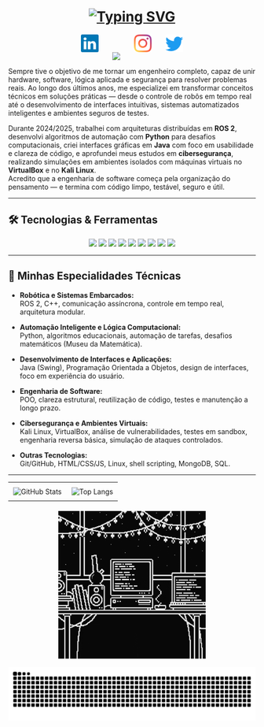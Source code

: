 <h1 align="center">
  <a href="https://git.io/typing-svg">
    <img
      src="https://readme-typing-svg.herokuapp.com/?font=Righteous&size=32&center=true&vCenter=true&width=700&height=80&duration=3500&color=A855F7&lines=Ol%C3%A1%2C+eu+sou+Miguel+Gengo;Engenheiro+da+Computa%C3%A7%C3%A3o;Backend+Developer;Rob%C3%B3tica+%E2%80%A2+ROS+2+%E2%80%A2+C%2B%2B;Java+%E2%80%A2+Python+(automa%C3%A7%C3%B5es);Clean+Code+%26+Alta+Performance"
      alt="Typing SVG"
    />
  </a>
</h1>

<p align="center" style="font-size:0;">
  <a href="https://www.linkedin.com/in/miguel-gengo-8157b72a1" target="_blank" style="display:inline-block; margin:0 14px;">
    <img src="assets/icons/linkedin.svg" height="36" alt="LinkedIn"/>
  </a><!--
--><a href="mailto:miguelgengo28@gmail.com" target="_blank" style="display:inline-block; margin:0 14px;">
  <img src="https://raw.githubusercontent.com/CLorant/readme-social-icons/main/medium/colored/gmail.svg" height="36" alt="Gmail"/>
</a>
  </a><!--
  --><a href="https://instagram.com/_geng0_" target="_blank" style="display:inline-block; margin:0 14px;">
    <img src="assets/icons/instagram.svg" height="36" alt="Instagram"/>
  </a><!--
  --><a href="https://twitter.com/_geng0_" target="_blank" style="display:inline-block; margin:0 14px;">
    <img src="assets/icons/twitter.svg" height="36" alt="Twitter/X"/>
  </a>
</p>


<p align="center">
  
Sempre tive o objetivo de me tornar um engenheiro completo, capaz de unir hardware, software, lógica aplicada e segurança para resolver problemas reais. Ao longo dos últimos anos, me especializei em transformar conceitos técnicos em soluções práticas — desde o controle de robôs em tempo real até o desenvolvimento de interfaces intuitivas, sistemas automatizados inteligentes e ambientes seguros de testes.

Durante 2024/2025, trabalhei com arquiteturas distribuídas em **ROS 2**, desenvolvi algoritmos de automação com **Python** para desafios computacionais, criei interfaces gráficas em **Java** com foco em usabilidade e clareza de código, e aprofundei meus estudos em **cibersegurança**, realizando simulações em ambientes isolados com máquinas virtuais no **VirtualBox** e no **Kali Linux**.  
Acredito que a engenharia de software começa pela organização do pensamento — e termina com código limpo, testável, seguro e útil.

</p>


---


## 🛠️ Tecnologias & Ferramentas

<p align="center">
  <img src="https://img.shields.io/badge/ROS2-F4F4F4?style=for-the-badge&logo=ros&logoColor=black"/>
  <img src="https://img.shields.io/badge/C++-00599C?style=for-the-badge&logo=c%2B%2B&logoColor=white"/>
  <img src="https://img.shields.io/badge/Python-3776AB?style=for-the-badge&logo=python&logoColor=white"/>
  <img src="https://img.shields.io/badge/Java-ED8B00?style=for-the-badge&logo=java&logoColor=white"/>
  <img src="https://img.shields.io/badge/Ubuntu-E95420?style=for-the-badge&logo=ubuntu&logoColor=white"/>
  <img src="https://img.shields.io/badge/VS%20Code-007ACC?style=for-the-badge&logo=visual-studio-code&logoColor=white"/>
  <img src="https://img.shields.io/badge/Kali_Linux-557C94?style=for-the-badge&logo=kalilinux&logoColor=white"/>
  <img src="https://img.shields.io/badge/VirtualBox-183A61?style=for-the-badge&logo=virtualbox&logoColor=white"/>
  <img src="https://img.shields.io/badge/Cybersecurity-181717?style=for-the-badge&logo=cyberdefense&logoColor=white"/>
</p>

--- 

## 🧠 Minhas Especialidades Técnicas

- **Robótica e Sistemas Embarcados:**  
  ROS 2, C++, comunicação assíncrona, controle em tempo real, arquitetura modular.

- **Automação Inteligente e Lógica Computacional:**  
  Python, algoritmos educacionais, automação de tarefas, desafios matemáticos (Museu da Matemática).

- **Desenvolvimento de Interfaces e Aplicações:**  
  Java (Swing), Programação Orientada a Objetos, design de interfaces, foco em experiência do usuário.

- **Engenharia de Software:**  
  POO, clareza estrutural, reutilização de código, testes e manutenção a longo prazo.

- **Cibersegurança e Ambientes Virtuais:**  
  Kali Linux, VirtualBox, análise de vulnerabilidades, testes em sandbox, engenharia reversa básica, simulação de ataques controlados.

- **Outras Tecnologias:**  
  Git/GitHub, HTML/CSS/JS, Linux, shell scripting, MongoDB, SQL.
  
---

<table align="center" style="width: 100%;">
  <tr>
    <td align="center" style="padding: 10px;">
      <img src="https://github-readme-stats.vercel.app/api?username=Gengo250&show_icons=true&theme=radical" alt="GitHub Stats" width="400"/>
    </td>
    <td align="center" style="padding: 10px;">
      <img src="https://github-readme-stats.vercel.app/api/top-langs/?username=Gengo250&layout=compact&theme=radical&hide_border=true" alt="Top Langs" width="350"/>
    </td>
  </tr>
</table>

<!-- Aqui está o GIF separado para evitar estilo herdado da tabela -->
<p align="center" style="margin-top: 20px; margin-bottom: 10px;">
  <img src="https://raw.githubusercontent.com/Gengo250/Gengo250/main/assets/robot.gif" alt="Robot" width="300" style="background: none; box-shadow: none;"/>
</p>


<!-- GitHub Streak -->
<!-- <img width="97%" src="https://streak-stats.demolab.com/?user=Gengo250&theme=radical&hide_border=true" /> -->




<p align="center">
  <img src="https://raw.githubusercontent.com/Gengo250/Gengo250/output/snake.svg" alt="Snake animation" />
</p>

